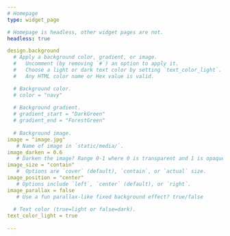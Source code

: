 ```yaml
---
# Homepage
type: widget_page

# Homepage is headless, other widget pages are not.
headless: true

design.background
  # Apply a background color, gradient, or image.
  #   Uncomment (by removing `#`) an option to apply it.
  #   Choose a light or dark text color by setting `text_color_light`.
  #   Any HTML color name or Hex value is valid.

  # Background color.
  # color = "navy"
  
  # Background gradient.
  # gradient_start = "DarkGreen"
  # gradient_end = "ForestGreen"
  
  # Background image.
image = "image.jpg"  
   # Name of image in `static/media/`.
image_darken = 0.6  
   # Darken the image? Range 0-1 where 0 is transparent and 1 is opaque.
image_size = "contain"  
   #  Options are `cover` (default), `contain`, or `actual` size.
image_position = "center"  
   # Options include `left`, `center` (default), or `right`.
image_parallax = false  
   # Use a fun parallax-like fixed background effect? true/false
  
  # Text color (true=light or false=dark).
text_color_light = true
    
---
```

